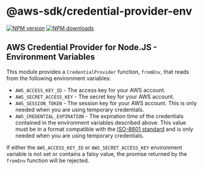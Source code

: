 # @aws-sdk/credential-provider-env

[![NPM version](https://img.shields.io/npm/v/@aws-sdk/credential-provider-env/beta.svg)](https://www.npmjs.com/package/@aws-sdk/credential-provider-env)
[![NPM downloads](https://img.shields.io/npm/dm/@aws-sdk/credential-provider-env.svg)](https://www.npmjs.com/package/@aws-sdk/credential-provider-env)

## AWS Credential Provider for Node.JS - Environment Variables

This module provides a `CredentialProvider` function, `fromEnv`, that reads from
the following environment variables:

- `AWS_ACCESS_KEY_ID` - The access key for your AWS account.
- `AWS_SECRET_ACCESS_KEY` - The secret key for your AWS account.
- `AWS_SESSION_TOKEN` - The session key for your AWS account. This is only
  needed when you are using temporary credentials.
- `AWS_CREDENTIAL_EXPIRATION` - The expiration time of the credentials contained
  in the environment variables described above. This value must be in a format
  compatible with the [ISO-8601 standard](https://en.wikipedia.org/wiki/ISO_8601)
  and is only needed when you are using temporary credentials.

If either the `AWS_ACCESS_KEY_ID` or `AWS_SECRET_ACCESS_KEY` environment
variable is not set or contains a falsy value, the promise returned by the
`fromEnv` function will be rejected.
